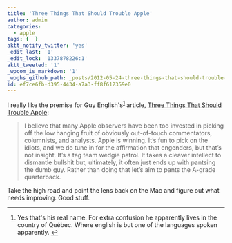 ```yaml
---
title: 'Three Things That Should Trouble Apple'
author: admin
categories:
  - apple
tags: {  }
aktt_notify_twitter: 'yes'
_edit_last: '1'
_edit_lock: '1337878226:1'
aktt_tweeted: '1'
_wpcom_is_markdown: '1'
_wpghs_github_path: _posts/2012-05-24-three-things-that-should-trouble-apple.md
id: ef7ce6fb-d395-4434-a7a3-ff8f612359e0
---
```

<p>I really like the premise for Guy English's<sup id="fnref-20440:1"><a href="#fn-20440:1" rel="footnote">1</a></sup> article, <a href="http://kickingbear.com/blog/archives/305">Three Things That Should Trouble Apple</a>:</p>
<blockquote><p>
  I believe that many Apple observers have been too invested in picking off the low hanging fruit of obviously out-of-touch commentators, columnists, and analysts. Apple is winning. It’s fun to pick on the idiots, and we do tune in for the affirmation that engenders, but that’s not insight. It’s a tag team wedgie patrol. It takes a cleaver intellect to dismantle bullshit but, ultimately, it often just ends up with pantsing the dumb guy. Rather than doing that let’s aim to pants the A-grade quarterback.
</p></blockquote>
<p>Take the high road and point the lens back on the Mac and figure out what needs improving. Good stuff.</p>
<div class="footnotes">
<hr />
<ol>
<li id="fn-20440:1">
Yes that's his real name. For extra confusion he apparently lives in the country of Québec. Where english is but one of the languages spoken apparently.&#160;<a href="#fnref-20440:1" rev="footnote">&#8617;</a>
</li>
</ol>
</div>
